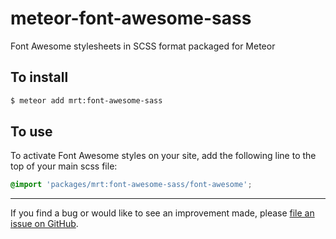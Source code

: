 meteor-font-awesome-sass
========================

Font Awesome stylesheets in SCSS format packaged for Meteor

To install
----------

```sh
$ meteor add mrt:font-awesome-sass
```

To use
------

To activate Font Awesome styles on your site, add the following line to the top of your main scss file:

```scss
@import 'packages/mrt:font-awesome-sass/font-awesome';
```

--------------------------------------------------------

If you find a bug or would like to see an improvement made, please [file an issue on GitHub](https://github.com/reywood/meteor-font-awesome-sass/issues).
